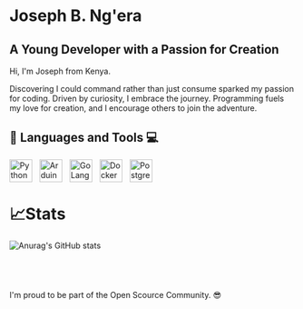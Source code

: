 # Joseph B. Ng'era  

**A Young Developer with a Passion for Creation**  
---  

Hi, I'm Joseph from Kenya.

Discovering I could command rather than just consume sparked my passion for coding. Driven by curiosity, I embrace the journey. Programming fuels my love for creation, and I encourage others to join the adventure.


## 🧰 Languages and Tools 💻

<img align='left' alt='Python' width='40px' style="padding-right:10px;" src="https://cdn.jsdelivr.net/gh/devicons/devicon@latest/icons/python/python-original.svg" />
<img align='left' alt='Arduino' width='40px' style="padding-right:10px;" src="https://cdn.jsdelivr.net/gh/devicons/devicon/icons/arduino/arduino-original-wordmark.svg" />
<img align='left' alt='GoLang' width='40px' style="padding-right:10px;" src="https://cdn.jsdelivr.net/gh/devicons/devicon@latest/icons/go/go-original.svg" />
<img align='left' alt='Docker' width='40px' style="padding-right:10px;" src="https://cdn.jsdelivr.net/gh/devicons/devicon@latest/icons/docker/docker-original.svg" />
<img align='left' alt='Postgres' width='40px' style="padding-right:10px;" src="https://cdn.jsdelivr.net/gh/devicons/devicon@latest/icons/postgresql/postgresql-original-wordmark.svg" />

          

<!--
Arch
Neovim
Golang
Postgres
Docker
Vue.js
Arduino
( maybe even arrange them in aphabetical order or sth)
-->

          
<!--
<img align='left' alt='Podman' width='40px' style="padding-right:10px;" src="https://cdn.jsdelivr.net/gh/devicons/devicon@latest/icons/podman/podman-original.svg" />
<img align='left' alt='Nvim' width='40px' style="padding-right:10px;" src="https://cdn.jsdelivr.net/gh/devicons/devicon@latest/icons/neovim/neovim-original.svg" /> 
<img align='left' alt='Vue.js' width='40px' style="padding-right:10px;" src="https://cdn.jsdelivr.net/gh/devicons/devicon@latest/icons/vuejs/vuejs-original-wordmark.svg" />
<img align='left' alt='C++' width='40px' style="padding-right:10px;" src="https://cdn.jsdelivr.net/gh/devicons/devicon@latest/icons/cplusplus/cplusplus-original.svg" />
-->

&nbsp;
---

# 📈Stats

![Anurag's GitHub stats](https://github-readme-stats.vercel.app/api?username=Joe-BN&show_icons=true&theme=shadow_green)

#

&nbsp;

I'm proud to be part of the Open Scource Community. 😎























